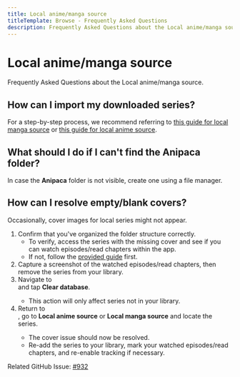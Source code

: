 ```yaml
---
title: Local anime/manga source
titleTemplate: Browse - Frequently Asked Questions
description: Frequently Asked Questions about the Local anime/manga source.
---
```


# Local anime/manga source
Frequently Asked Questions about the Local anime/manga source.

## How can I import my downloaded series?
For a step-by-step process, we recommend referring to [this guide for local manga source](/docs/guides/local-manga-source/) or [this guide for local anime source](/docs/guides/local-anime-source/).

## What should I do if I can't find the Anipaca folder?
In case the **Anipaca** folder is not visible, create one using a file manager.

## How can I resolve empty/blank covers?
Occasionally, cover images for local series might not appear.

1. Confirm that you've organized the folder structure correctly.
   * To verify, access the series with the missing cover and see if you can watch episodes/read chapters within the app.
   * If not, follow the [provided guide](/docs/guides/local-anime-source/#folder-structure) first.
1. Capture a screenshot of the watched episodes/read chapters, then remove the series from your library.
1. Navigate to <nav to="advanced"> and tap **Clear database**.
   * This action will only affect series not in your library.
2. Return to <nav to="sources">, go to **Local anime source** or **Local manga source** and locate the series.
   * The cover issue should now be resolved.
   * Re-add the series to your library, mark your watched episodes/read chapters, and re-enable tracking if necessary.

Related GitHub Issue: [#932](https://git.mihon.tech/tachiyomi/tachiyomi/issues/932)
